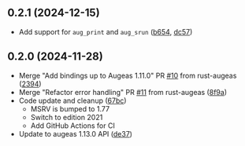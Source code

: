 ## 0.2.1 (2024-12-15)

- Add support for `aug_print` and `aug_srun` ([b654], [dc57])

[b654]: https://github.com/Normation/raugeas/commit/b654139242129d366c0874ec3379f8c852f7131a
[dc57]: https://github.com/Normation/raugeas/commit/dc576be9f438bda4c06598f0af081dac25c9a662

## 0.2.0 (2024-11-28)

- Merge "Add bindings up to Augeas 1.11.0" PR [#10] from rust-augeas ([2394])
- Merge "Refactor error handling" PR [#11] from rust-augeas ([8f9a])
- Code update and cleanup ([67bc])
    - MSRV is bumped to 1.77
    - Switch to edition 2021
    - Add GitHub Actions for CI
- Update to augeas 1.13.0 API ([de37])


[#10]: https://github.com/hercules-team/rust-augeas/pull/10
[#11]: https://github.com/hercules-team/rust-augeas/pull/11

[2394]: https://github.com/Normation/raugeas/commit/2394d3ec362186eecd28fb839a410447b3dba439
[8f9a]: https://github.com/Normation/raugeas/commit/8f9a41e3f416a4bd8ac3badfb1b08d156d6a0c2f
[67bc]: https://github.com/Normation/raugeas/commit/67bc7d0747fb31ca7ca6135f8e4e6e54bc0e8763
[de37]: https://github.com/Normation/raugeas/commit/de37a83e3725e7231259befc39e3494ea79a0b26